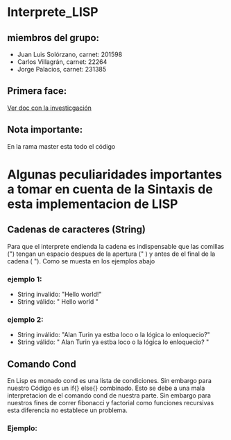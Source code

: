 # Interprete_LISP

## miembros del grupo:
- Juan Luis Solórzano, carnet: 201598
- Carlos Villagrán,    carnet: 22264
- Jorge Palacios,      carnet: 231385

## Primera face:
[Ver doc con la investicgación](https://docs.google.com/document/d/1gnTj-BvUHW2ATFoACNjD3tx1tIwkDdJFa-MMkx-zV0s/edit?usp=sharing)

## Nota importante:
En la rama master esta todo el código

# Algunas peculiaridades importantes a tomar en cuenta de la Sintaxis de esta implementacion de LISP
## Cadenas de caracteres (String)
Para que el interprete endienda la cadena es indispensable que las comillas (") tengan un espacio despues de la apertura (" ) y antes de el final de la cadena ( "). Como se muesta en los ejemplos abajo
### ejemplo 1:
- String invalido: "Hello world!"
- String válido:   " Hello world "
### ejemplo 2:
- String inválido: "Alan Turin ya estba loco o la lógica lo enloquecio?"
- String válido:   " Alan Turin ya estba loco o la lógica lo enloquecio? "

## Comando Cond
En Lisp es monado cond es una lista de condiciones. Sin embargo para nuestro Código es un if{} else{} combinado. Esto se debe a una mala interpretacion de el comando cond de nuestra parte. Sin embargo para nuestros fines de correr fibonacci y factorial como funciones recursivas esta diferencia no establece un problema. 
### Ejemplo:



